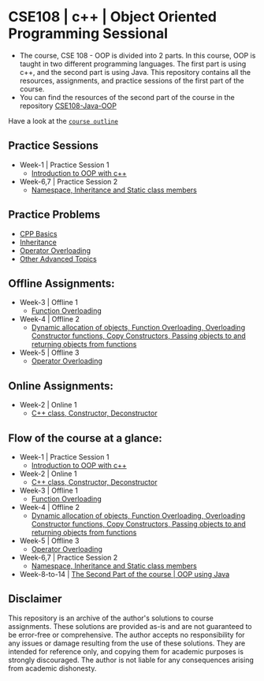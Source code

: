 
# CSE108 | c++ | Object Oriented Programming Sessional

- The course, CSE 108 - OOP is divided into 2 parts. In this course, OOP is taught in two different programming languages. The first part is using c++, and the second part is using Java. This repository contains all the resources, assignments, and practice sessions of the first part of the course. 
- You can find the resources of the second part of the course in the repository [CSE108-Java-OOP](https://github.com/MdRaihanSobhan/CSE-108-Java---Object-Oriented-Programming-Sessional)

Have a look at the [`course outline`](/Course%20Outline.pdf)

## Practice Sessions
- Week-1 | Practice Session 1 
  - [Introduction to OOP with c++](/Week%2001%20|%20cpp%20Basics/)
- Week-6,7 | Practice Session 2
  - [Namespace, Inheritance and Static class members](/Week%2006%2007%20|%20Namespace,%20Inheritance%20and%20Static%20class%20members/)


## Practice Problems 
  - [CPP Basics](/C++_Practice_Problems/Basics/)
  - [Inheritance](/C++_Practice_Problems/Inheritance/)
  - [Operator Overloading](/C++_Practice_Problems/OperatorOverloading/)
  - [Other Advanced Topics](/C++_Practice_Problems/Mixed/)


## Offline Assignments:
- Week-3 | Offline 1 
  - [Function Overloading](/Week%2003%20|%20Function%20Overloading/)
- Week-4 | Offline 2
  - [Dynamic allocation of objects, Function Overloading, Overloading Constructor functions, Copy Constructors, Passing objects to and returning objects from functions](/Week%2004%20|%20Dynamic%20allocation%20of%20objects,%20Function%20Overloading,%20Overloading%20Constructor%20functions,%20Copy%20Constructors,%20Passing%20objects%20to%20and%20returning%20objects%20from%20functions/)
- Week-5 | Offline 3
  - [Operator Overloading](/Week%2005%20|%20Operator%20Overloading/)

## Online Assignments:
- Week-2 | Online 1
  - [C++ class, Constructor, Deconstructor](/Week%2002%20|%20Class%20Constructor%20Destructor/)


## Flow of the course at a glance:
- Week-1 | Practice Session 1 
  - [Introduction to OOP with c++](/Week%2001%20|%20cpp%20Basics/)
- Week-2 | Online 1
  - [C++ class, Constructor, Deconstructor](/Week%2002%20|%20Class%20Constructor%20Destructor/)
- Week-3 | Offline 1 
  - [Function Overloading](/Week%2003%20|%20Function%20Overloading/)
- Week-4 | Offline 2
  - [Dynamic allocation of objects, Function Overloading, Overloading Constructor functions, Copy Constructors, Passing objects to and returning objects from functions](/Week%2004%20|%20Dynamic%20allocation%20of%20objects,%20Function%20Overloading,%20Overloading%20Constructor%20functions,%20Copy%20Constructors,%20Passing%20objects%20to%20and%20returning%20objects%20from%20functions/)
- Week-5 | Offline 3
  - [Operator Overloading](/Week%2005%20|%20Operator%20Overloading/)
- Week-6,7 | Practice Session 2
  - [Namespace, Inheritance and Static class members](/Week%2006%2007%20|%20Namespace,%20Inheritance%20and%20Static%20class%20members/)
- Week-8-to-14 | [The Second Part of the course | OOP using Java](https://github.com/MdRaihanSobhan/CSE-108-Java---Object-Oriented-Programming-Sessional)


## Disclaimer

This repository is an archive of the author's solutions to course assignments. These solutions are provided as-is and are not guaranteed to be error-free or comprehensive. The author accepts no responsibility for any issues or damage resulting from the use of these solutions. They are intended for reference only, and copying them for academic purposes is strongly discouraged. The author is not liable for any consequences arising from academic dishonesty.

